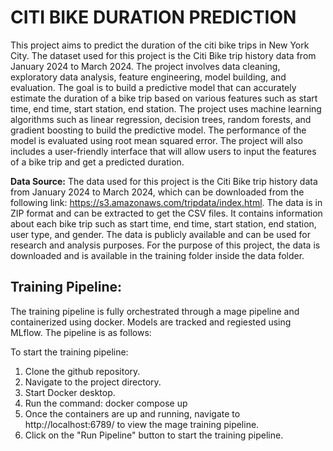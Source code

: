 # CITI BIKE DURATION PREDICTION
This project aims to predict the duration of the citi bike trips in New York City. The dataset used for this project is the Citi Bike trip history data from January 2024 to March 2024. The project involves data cleaning, exploratory data analysis, feature engineering, model building, and evaluation. The goal is to build a predictive model that can accurately estimate the duration of a bike trip based on various features such as start time, end time, start station, end station. The project uses machine learning algorithms such as linear regression, decision trees, random forests, and gradient boosting to build the predictive model. The performance of the model is evaluated using root mean squared error. The project will also includes a user-friendly interface that will allow users to input the features of a bike trip and get a predicted duration.

**Data Source:** The data used for this project is the Citi Bike trip history data from January 2024 to March 2024, which can be downloaded from the following link: https://s3.amazonaws.com/tripdata/index.html. The data is in ZIP format and can be extracted to get the CSV files. It contains information about each bike trip such as start time, end time, start station, end station, user type, and gender. The data is publicly available and can be used for research and analysis purposes.
For the purpose of this project, the data is downloaded and is available in the training folder inside the data folder.

## Training Pipeline:
The training pipeline is fully orchestrated through a mage pipeline and containerized using docker. Models are tracked and regiested using MLflow. The pipeline is as follows:

To start the training pipeline:
1. Clone the github repository.
2. Navigate to the project directory.
3. Start Docker desktop.
4. Run the command: docker compose up
5. Once the containers are up and running, navigate to http://localhost:6789/ to view the mage training pipeline.
6. Click on the "Run Pipeline" button to start the training pipeline.
